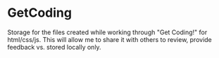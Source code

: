 # GetCoding
Storage for the files created while working through "Get Coding!" for html/css/js. This will allow me to share it with others to review, provide feedback vs. stored locally only.
